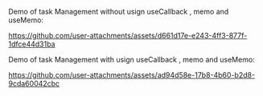 Demo of task Management without usign useCallback , memo and useMemo:


https://github.com/user-attachments/assets/d661d17e-e243-4ff3-877f-1dfce44d31ba

Demo of task Management with usign useCallback , memo and useMemo:


https://github.com/user-attachments/assets/ad94d58e-17b8-4b60-b2d8-9cda60042cbc



